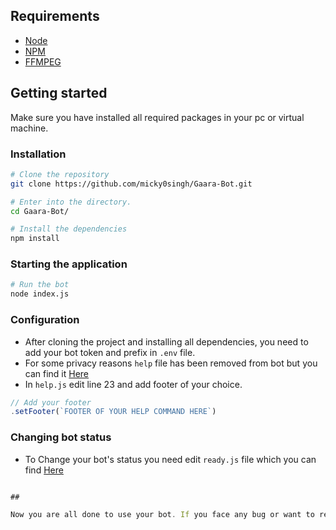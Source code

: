 ## Requirements

- [Node](https://nodejs.org/en/)
- [NPM](https://www.npmjs.com/)
- [FFMPEG](https://www.ffmpeg.org/)

## Getting started

Make sure you have installed all required packages in your pc or virtual machine.

### Installation

```bash
# Clone the repository
git clone https://github.com/micky0singh/Gaara-Bot.git

# Enter into the directory.
cd Gaara-Bot/

# Install the dependencies
npm install
```

### Starting the application

```bash
# Run the bot
node index.js
```

### Configuration

- After cloning the project and installing all dependencies, you need to add your bot token and prefix in `.env` file.
- For some privacy reasons `help` file has been removed from bot but you can find it [Here](../Secrets/help.js) 
- In `help.js` edit line 23 and add footer of your choice.

```js
// Add your footer
.setFooter(`FOOTER OF YOUR HELP COMMAND HERE`)
```

### Changing bot status

- To Change your bot's status you need edit `ready.js` file which you can find [Here](events/ready.js)
```js

##

Now you are all done to use your bot. If you face any bug or want to report contact me on Discord `MiCKY#4519` or email me at sahnisatinder2@gmail.com 🙃
